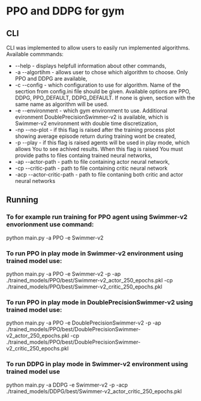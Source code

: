# PPO and DDPG for gym

## CLI
CLI was implemented to allow users to easily run implemented algorithms.
Available commmands:

- --help - displays helpfull information about other commands,
- -a --algortihm - allows user to chose which algorithm to choose. Only PPO and DDPG are available,
- -c --config - which configuration to use for algorithm. Name of the secrtion from config.ini file should be given. Available options are PPO, DDPG, PPO_DEFAULT, DDPG_DEFAULT. If none is given, section with the same name as algorithm will be used.
- -e --environment - which gym environment to use. Additional evironment DoublePrecisionSwimmer-v2 is available, which is Swimmer-v2 environment with double time discretization,
- -np --no-plot - if this flag is raised after the training process plot showing average episode return during training wont be created,
- -p --play - if this flag is raised agents will be used in play mode, which allows You to see achived results. When this flag is raised You must provide paths to files containg trained neural networks,
- -ap --actor-path - path to file containing actor neural network,
- -cp --critic-path - path to file containing critic neural network
- -acp --actor-critic-path - path to file contaning both critic and actor neural networks

## Running

### To for example run training for PPO agent using Swimmer-v2 envorionment use command:

python main.py -a PPO -e Swimmer-v2

### To run PPO in play mode in Swimmer-v2 environment using trained model use:

python main.py -a PPO -e Swimmer-v2 -p -ap ./trained_models/PPO/best/Swimmer-v2_actor_250_epochs.pkl -cp ./trained_models/PPO/best/Swimmer-v2_critic_250_epochs.pkl

### To run PPO in play mode in DoublePrecisionSwimmer-v2 using trained model use:

python main.py -a PPO -e DoublePrecisionSwimmer-v2 -p -ap ./trained_models/PPO/best/DoublePrecisionSwimmer-v2_actor_250_epochs.pkl -cp ./trained_models/PPO/best/DoublePrecisionSwimmer-v2_critic_250_epochs.pkl

### To run DDPG in play mode in Swimmer-v2 environment using trained model use

python main.py -a DDPG -e Swimmer-v2 -p -acp ./trained_models/DDPG/best/Swimmer-v2_actor_critic_250_epochs.pkl


